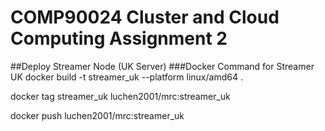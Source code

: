 # COMP90024 Cluster and Cloud Computing Assignment 2

##Deploy Streamer Node (UK Server)
###Docker Command for Streamer UK
docker build -t streamer_uk --platform linux/amd64 .

docker tag streamer_uk luchen2001/mrc:streamer_uk 

docker push luchen2001/mrc:streamer_uk



